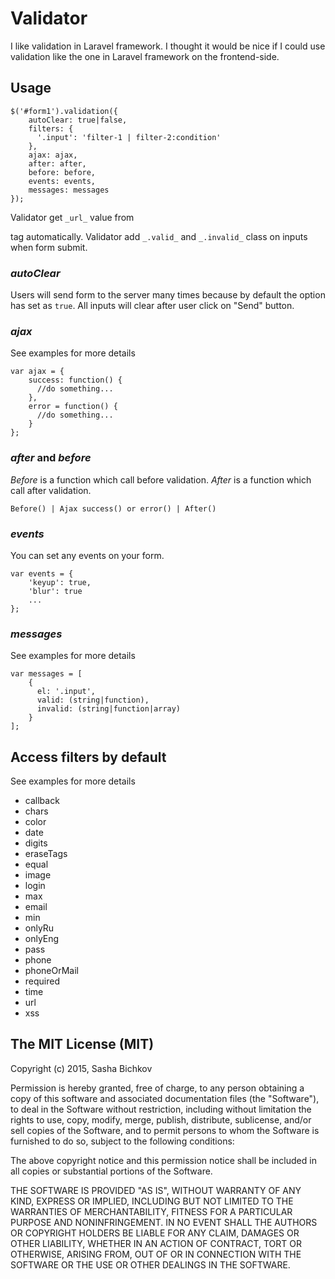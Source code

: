 # Validator
I like validation in Laravel framework. I thought it would be nice if I could use validation like the 
one in Laravel framework on the frontend-side.

## Usage
    $('#form1').validation({
        autoClear: true|false,
        filters: {
          '.input': 'filter-1 | filter-2:condition' 
        },
        ajax: ajax,
        after: after,
        before: before,
        events: events,
        messages: messages
    });

Validator get `_url_` value from <form> tag automatically.
Validator add `_.valid_` and `_.invalid_` class on inputs when form submit.

### _autoClear_ ###
Users will send form to the server many times because by default the option has set as `true`.
All inputs will clear after user click on "Send" button.

### _ajax_ ###
See examples for more details
  
    var ajax = {
        success: function() {
          //do something...
        },
        error = function() {
          //do something...
        }
    };

### _after_ and _before_ ###
_Before_ is a function which call before validation.
_After_ is a function which call after validation.

    Before() | Ajax success() or error() | After()

### _events_ ###
You can set any events on your form.
  
    var events = {
        'keyup': true,
        'blur': true
        ...
    };

### _messages_ ###
See examples for more details

    var messages = [
        {
          el: '.input',
          valid: (string|function),
          invalid: (string|function|array)
        }
    ];

## Access filters by default
See examples for more details

* callback
* chars
* color
* date
* digits
* eraseTags
* equal
* image
* login
* max
* email
* min
* onlyRu
* onlyEng
* pass
* phone
* phoneOrMail
* required
* time
* url
* xss

## The MIT License (MIT)
Copyright (c) 2015, Sasha Bichkov

Permission is hereby granted, free of charge, to any person obtaining a copy of this software and associated documentation files (the "Software"), to deal in the Software without restriction, including without limitation the rights to use, copy, modify, merge, publish, distribute, sublicense, and/or sell copies of the Software, and to permit persons to whom the Software is furnished to do so, subject to the following conditions:

The above copyright notice and this permission notice shall be included in all copies or substantial portions of the Software.

THE SOFTWARE IS PROVIDED "AS IS", WITHOUT WARRANTY OF ANY KIND, EXPRESS OR IMPLIED, INCLUDING BUT NOT LIMITED TO THE WARRANTIES OF MERCHANTABILITY, FITNESS FOR A PARTICULAR PURPOSE AND NONINFRINGEMENT. IN NO EVENT SHALL THE AUTHORS OR COPYRIGHT HOLDERS BE LIABLE FOR ANY CLAIM, DAMAGES OR OTHER LIABILITY, WHETHER IN AN ACTION OF CONTRACT, TORT OR OTHERWISE, ARISING FROM, OUT OF OR IN CONNECTION WITH THE SOFTWARE OR THE USE OR OTHER DEALINGS IN THE SOFTWARE.

